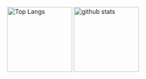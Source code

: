 <p align="left">
  <img alt="Top Langs" height="150px" src="https://github-readme-stats.vercel.app/api/top-langs/?username=J0hn-doe2024&layout=compact&theme=dark">
  <img alt="github stats" height="150px" src="https://github-readme-stats.vercel.app/api?username=J0hn-doe2024&theme=dark&show_icons=true">
</p>

